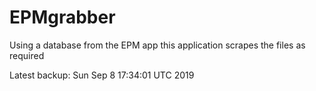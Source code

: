 # EPMgrabber
Using a database from the EPM app this application scrapes the files as required


Latest backup: Sun Sep 8 17:34:01 UTC 2019
